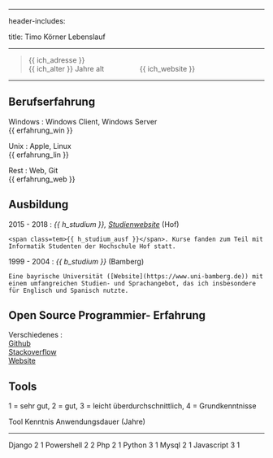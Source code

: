 
---
header-includes: <script> obj1 = "value"</script><script id= spr data-name=de src="../media/js.js"></script> <link rel="stylesheet" href="../media/style_cv.css"><link rel="stylesheet" href="https://use.fontawesome.com/releases/v5.6.1/css/all.css" integrity="sha384-gfdkjb5BdAXd+lj+gudLWI+BXq4IuLW5IT+brZEZsLFm++aCMlF1V92rMkPaX4PP" crossorigin="anonymous">

title: Timo Körner Lebenslauf

---

> <span class=tem>{{ ich_adresse }}</span>  
> <span class=tem>{{ ich_alter }}</span> Jahre alt&emsp;&emsp;&emsp;&emsp;<i class="fas fa-play-circle"></i>&emsp;<span class=tem>{{ ich_website }}</span>

---------------------------------

Berufserfahrung
--------------------

Windows
:   Windows Client, Windows Server  
    <span class=tem>{{ erfahrung_win }}</span>

Unix
:   Apple, Linux  
    <span class=tem>{{ erfahrung_lin }}</span>

Rest
:   Web, Git  
    <span class=tem>{{ erfahrung_web }}</span>


Ausbildung
----------

2015 - 2018
:   *<span class=tem>{{ h_studium }}</span>, [Studienwebsite](https://www.verwaltungsinformatiker.de)*
    (Hof)

    <span class=tem>{{ h_studium_ausf }}</span>. Kurse fanden zum Teil mit Informatik Studenten der Hochschule Hof statt.

1999 - 2004
:   *<span class=tem>{{ b_studium }}</span>* (Bamberg)

    Eine bayrische Universität ([Website](https://www.uni-bamberg.de)) mit einem umfangreichen Studien- und Sprachangebot, das ich insbesondere für Englisch und Spanisch nutzte.


Open Source Programmier- Erfahrung
--------------------
Verschiedenes
:     
    [Github](https://github.com/tik9)  
    [Stackoverflow](https://stackexchange.com/users/1886776/timo?tab=activity)  
    [Website](https://tik9.github.io/cv/)

Tools
--------------------
1 = sehr gut, 2 = gut, 3 = leicht überdurchschnittlich, 4 = Grundkenntnisse

Tool            Kenntnis    Anwendungsdauer (Jahre)
-----          ---------- --------------------------
Django          2           1
Powershell      2           2
Php             2           1
Python          3           1
Mysql           2           1
Javascript      3           1